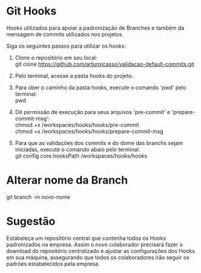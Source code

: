 # Git Hooks

Hooks utilizados para apoiar a padronização de Branches e também da mensagem de commits utilizados nos projetos.

Siga os seguintes passos para utilizar os hooks:

1) Clone o repositório em seu local: <br />
git clone https://github.com/arturpicasso/validacao-default-commits.git

2) Pelo terminal, acesse a pasta hooks do projeto. 
3) Para ober o caminho da pasta hooks, execute o comando 'pwd' pelo terminal: <br />
pwd
4) Dê permissão de execução para seus arquivos 'pre-commit' e 'prepare-commit-msg':  <br />
chmod +x /workspaces/hooks/hooks/pre-commit <br />
chmod +x /workspaces/hooks/hooks/prepare-commit-msg 

5) Para que as validações dos commits e do dome das branchs sejam iniciadas, execute o comando abaio pelo terminal:  
git config core.hooksPath /workspaces/hooks/hooks

# Alterar nome da Branch
git branch -m novo-nome

# Sugestão

Estabeleça um repositório central que contenha todos os Hooks padronizados na empresa.
Assim o novo colaborador precisará fazer o download do repositório centralizado e ajustar as configurações dos Hooks em sua máquina, assegurando que todos os colaboradores irão seguir os padrões estabelecidos pela empresa.
